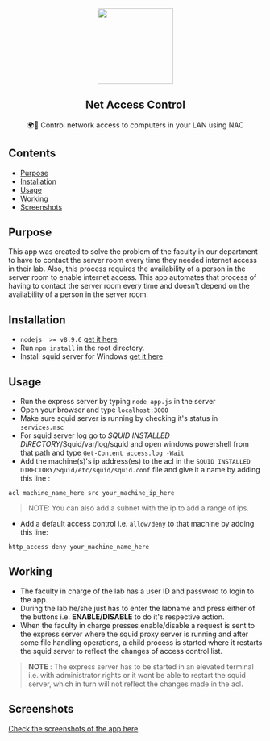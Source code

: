 
<div align="center">
    <img src="https://i.imgur.com/H5OI6P6.png" height="150">
    <h2>Net Access Control</h2>
    <p align="center">
        <p>🌍🔐 Control network access to computers in your LAN using NAC</p>
    </p>
</div>

## Contents
* [Purpose](#purpose)
* [Installation](#installation)
* [Usage](#usage)
* [Working](#working)
* [Screenshots](#screenshots)

## Purpose
This app was created to solve the problem of the faculty in our department to have to contact the server room every time they needed internet access in their lab. Also, this process requires the availability of a person in the server room to enable internet access.
This app automates that process of having to contact the server room every time and doesn't depend on the availability of a person in the server room.

## Installation
 - `nodejs  >= v8.9.6` [get it here](https://nodejs.org/en/)
 - Run `npm install` in the root directory.
 - Install squid server for Windows [get it here](http://squid.diladele.com)
 
 ## Usage 
  - Run the express server by typing `node app.js` in the server
  - Open your browser and type `localhost:3000`
  - Make sure squid server is running by checking it's status in `services.msc`
  - For squid server log go to _SQUID INSTALLED DIRECTORY_/Squid/var/log/squid and open windows powershell 
  from that path and type `Get-Content access.log -Wait`
  - Add the machine(s)'s ip address(es) to the acl in the `SQUID INSTALLED DIRECTORY/Squid/etc/squid/squid.conf` file and give it a name by adding this line :
  ```
  acl machine_name_here src your_machine_ip_here
  ```
  > NOTE: You can also add a subnet with the ip to add a range of ips.
  - Add a default access control i.e. `allow/deny` to that machine by adding this line:
  ```
  http_access deny your_machine_name_here
  ```
   
  
  ## Working
   - The faculty in charge of the lab has a user ID and password to login to the app. 
   - During the lab he/she just has to enter the labname and press either of the buttons i.e. **ENABLE/DISABLE** to do it's respective action.
   - When the faculty in charge presses enable/disable a request is sent to the express server where the squid proxy server is running and after some file handling operations, a child process is started where it restarts the squid server to reflect the changes of access control list.
 > **NOTE** :  The express server has to be started in an elevated terminal i.e. with administrator rights or it wont be able to restart the squid server, which in turn will not reflect the changes made in the acl.
 
 ## Screenshots
 [Check the screenshots of the app here](https://imgur.com/a/DHita)

  
